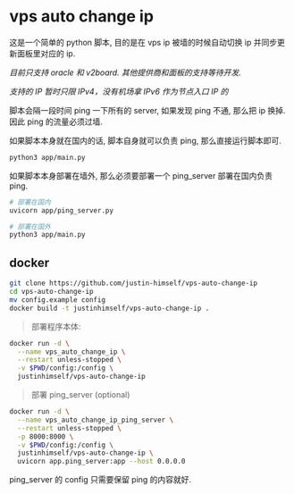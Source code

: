 # vps auto change ip

这是一个简单的 python 脚本, 目的是在 vps ip 被墙的时候自动切换 ip 并同步更新面板里对应的 ip.

_目前只支持 oracle 和 v2board. 其他提供商和面板的支持等待开发._

_支持的 IP 暂时只限 IPv4，没有机场拿 IPv6 作为节点入口 IP 的_

脚本会隔一段时间 ping 一下所有的 server, 如果发现 ping 不通, 那么把 ip 换掉. 因此 ping 的流量必须过墙.

如果脚本本身就在国内的话, 脚本自身就可以负责 ping, 那么直接运行脚本即可.

```bash
python3 app/main.py
```

如果脚本本身部署在墙外, 那么必须要部署一个 ping_server 部署在国内负责 ping.

```bash
# 部署在国内
uvicorn app/ping_server.py

# 部署在国外
python3 app/main.py
```

## docker

```bash
git clone https://github.com/justin-himself/vps-auto-change-ip
cd vps-auto-change-ip
mv config.example config
docker build -t justinhimself/vps-auto-change-ip .
```

> 部署程序本体:

```bash
docker run -d \
  --name vps_auto_change_ip \
  --restart unless-stopped \
  -v $PWD/config:/config \
  justinhimself/vps-auto-change-ip
```

> 部署 ping_server (optional)

```bash
docker run -d \
  --name vps_auto_change_ip_ping_server \
  --restart unless-stopped \
  -p 8000:8000 \
  -v $PWD/config:/config \
  justinhimself/vps-auto-change-ip \
  uvicorn app.ping_server:app --host 0.0.0.0
```

ping_server 的 config 只需要保留 ping 的内容就好.

